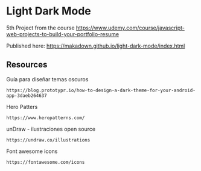 # Light Dark Mode

5th Project from the course https://www.udemy.com/course/javascript-web-projects-to-build-your-portfolio-resume


Published here: https://makadown.github.io/light-dark-mode/index.html

## Resources

Guía para diseñar temas oscuros
```
https://blog.prototypr.io/how-to-design-a-dark-theme-for-your-android-app-3daeb264637
```

Hero Patters
```
https://www.heropatterns.com/
```

unDraw - ilustraciones open source
```
https://undraw.co/illustrations
```

Font awesome icons
```
https://fontawesome.com/icons
```